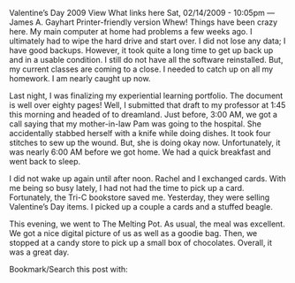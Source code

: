 Valentine’s Day 2009
View
What links here
Sat, 02/14/2009 - 10:05pm — James A. Gayhart
Printer-friendly version
Whew! Things have been crazy here. My main computer at home had problems a few weeks ago. I ultimately had to wipe the hard drive and start over. I did not lose any data; I have good backups. However, it took quite a long time to get up back up and in a usable condition. I still do not have all the software reinstalled. But, my current classes are coming to a close. I needed to catch up on all my homework. I am nearly caught up now.

Last night, I was finalizing my experiential learning portfolio. The document is well over eighty pages! Well, I submitted that draft to my professor at 1:45 this morning and headed of to dreamland. Just before, 3:00 AM, we got a call saying that my mother-in-law Pam was going to the hospital. She accidentally stabbed herself with a knife while doing dishes. It took four stitches to sew up the wound. But, she is doing okay now. Unfortunately, it was nearly 6:00 AM before we got home. We had a quick breakfast and went back to sleep.

I did not wake up again until after noon. Rachel and I exchanged cards. With me being so busy lately, I had not had the time to pick up a card. Fortunately, the Tri-C bookstore saved me. Yesterday, they were selling Valentine’s Day items. I picked up a couple a cards and a stuffed beagle.

This evening, we went to The Melting Pot. As usual, the meal was excellent. We got a nice digital picture of us as well as a goodie bag. Then, we stopped at a candy store to pick up a small box of chocolates. Overall, it was a great day.

Bookmark/Search this post with: